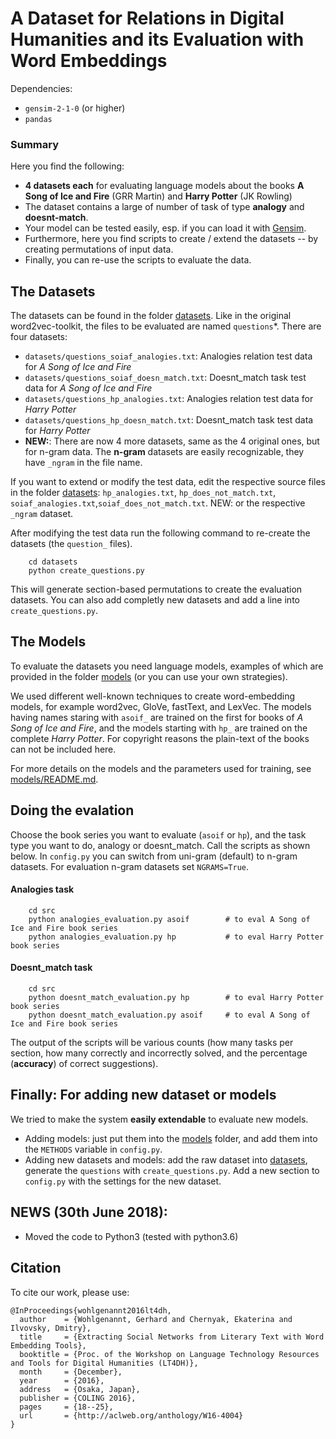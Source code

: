 # A Dataset for Relations in Digital Humanities and its Evaluation with Word Embeddings

Dependencies:
* `gensim-2-1-0` (or higher)
* `pandas`

### Summary
Here you find the following:
* **4 datasets each** for evaluating language models about the books **A Song of Ice and Fire** (GRR Martin) and **Harry Potter** (JK Rowling)
* The dataset contains a large of number of task of type **analogy** and **doesnt-match**.
* Your model can be tested easily, esp. if you can load it with [Gensim](https://radimrehurek.com/gensim).
* Furthermore, here you find scripts to create / extend the datasets -- by creating permutations of input data.
* Finally, you can re-use the scripts to evaluate the data.

 
## The Datasets
The datasets can be found in the folder [datasets](datasets).
Like in the original word2vec-toolkit, the files to be evaluated are named `questions`\*.
There are four datasets:
* `datasets/questions_soiaf_analogies.txt`: Analogies relation test data for *A Song of Ice and Fire*
* `datasets/questions_soiaf_doesn_match.txt`: Doesnt_match task test data for *A Song of Ice and Fire*
* `datasets/questions_hp_analogies.txt`: Analogies relation test data for *Harry Potter*
* `datasets/questions_hp_doesn_match.txt`: Doesnt_match task test data for *Harry Potter*
* **NEW:**: There are now 4 more datasets, same as the 4 original ones, but for n-gram data.
    The **n-gram** datasets are easily recognizable, they have `_ngram` in the file name.

If you want to extend or modify the test data, edit the respective source files in the folder [datasets](datasets):
`hp_analogies.txt`, `hp_does_not_match.txt`, `soiaf_analogies.txt`,`soiaf_does_not_match.txt`.
NEW: or the respective `_ngram` dataset.

After modifying the test data run the following command to re-create the datasets (the `question_` files).
```
    cd datasets 
    python create_questions.py
```

This will generate section-based permutations to create the evaluation datasets. 
You can also add completly new datasets and add a line into `create_questions.py`.


## The Models
To evaluate the datasets you need language models, examples of which are provided in the folder [models](models)
(or you can use your own strategies).

We used different well-known techniques to create word-embedding models, for example word2vec, GloVe, fastText, and LexVec. 
The models having names staring with `asoif_` are trained on the first for books of *A Song of Ice and Fire*,
and the models starting with `hp_` are trained on the complete *Harry Potter*. For copyright reasons the plain-text of
the books can not be included here.

For more details on the models and the parameters used for training, see [models/README.md](models/README.md).

## Doing the evalation

Choose the book series you want to evaluate (`asoif` or `hp`), and the task type you want to
do, analogy or doesnt_match. Call the scripts as shown below.
In `config.py` you can switch from uni-gram (default) to n-gram datasets. For evaluation n-gram datasets
set `NGRAMS=True`.


#### Analogies task
```
    cd src
    python analogies_evaluation.py asoif        # to eval A Song of Ice and Fire book series
    python analogies_evaluation.py hp           # to eval Harry Potter book series
```

#### Doesnt_match task
```
    cd src
    python doesnt_match_evaluation.py hp        # to eval Harry Potter book series
    python doesnt_match_evaluation.py asoif     # to eval A Song of Ice and Fire book series

```

The output of the scripts will be various counts (how many tasks per section, how many correctly and incorrectly solved,
and the percentage (**accuracy**) of correct suggestions).


## Finally: For adding new dataset or models
We tried to make the system **easily extendable** to evaluate new models.

* Adding models: just put them into the [models](models) folder, and add them into the `METHODS` variable in `config.py`. 
* Adding new datasets and models: add the raw dataset into [datasets](datasets), generate the `questions` with `create_questions.py`. 
Add a new section to `config.py` with the settings for the new dataset. 

## NEWS (30th June 2018):
* Moved the code to Python3 (tested with python3.6)

## Citation 
To cite our work, please use:

```
@InProceedings{wohlgenannt2016lt4dh,
  author    = {Wohlgenannt, Gerhard and Chernyak, Ekaterina and Ilvovsky, Dmitry},
  title     = {Extracting Social Networks from Literary Text with Word Embedding Tools},
  booktitle = {Proc. of the Workshop on Language Technology Resources and Tools for Digital Humanities (LT4DH)},
  month     = {December},
  year      = {2016},
  address   = {Osaka, Japan},
  publisher = {COLING 2016},
  pages     = {18--25},
  url       = {http://aclweb.org/anthology/W16-4004}
} 
```
